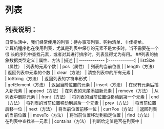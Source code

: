 # 列表
## 列表说明：    
日常生活中，我们经常使用的列表：待办事项列表、购物清单、十佳榜单。    
计算机程序也在使用列表，尤其是列表中保存的元素不是太多时。当不需要在一个很
长的序列中查找元素，或者对其进行排序时，列表显得尤为有用。
##列表的抽象数据类型定义
| 属性、方法        | 描述       |
| ------------- |:-------------:|
| listSize（属性）      | 列表的元素个数 |
| pos（属性）      | 列表的当前位置      | 
| length（方法） | 返回列表中元素的个数      |
| clear（方法） | 清空列表中的所有元素      |  
| toString（方法） | 返回列表的字符串形式     |  
| getElement（方法） | 返回当前位置的元素     | 
| insert（方法） | 在现有元素后插入新元素     | 
| append（方法） | 在列表的末尾添加新元素     | 
| remove（方法） | 从列表中删除元素     | 
| front（方法） | 将列表的当前位置设移动到第一个元素     | 
| end（方法） | 将列表的当前位置移动到最后一个元素    | 
| prev（方法） | 将当前位置后移一位    | 
| next（方法） | 将当前位置前移一位    | 
| currPos（方法） | 返回列表的当前位置    |
| moveTo（方法） | 将当前位置移动到指定位置    |
| find（方法） | 在列表中查找某一元素    |
| contains（方法） | 判断给定值是否在列表中    |